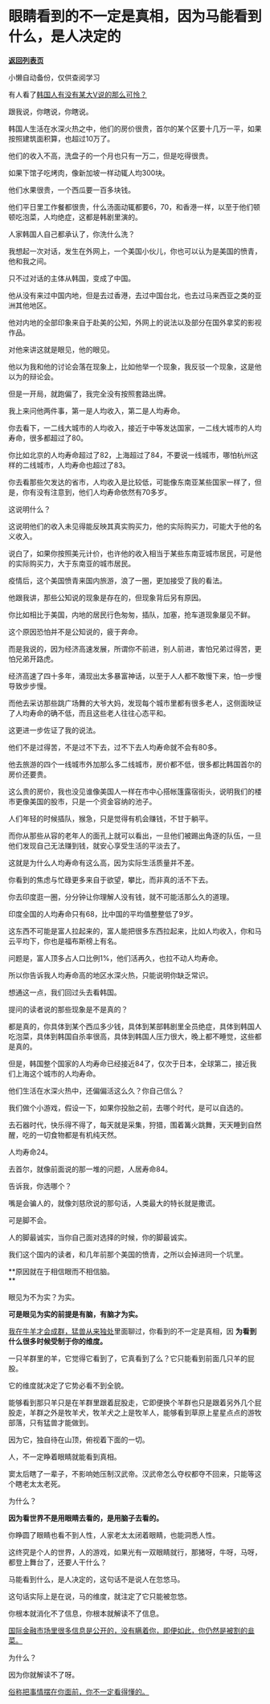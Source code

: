 # 眼睛看到的不一定是真相，因为马能看到什么，是人决定的

[**返回列表页**](/gzh/记忆承载3)

小懒自动备份，仅供查阅学习

有人看了[韩国人有没有某大V说的那么可怜？](http://mp.weixin.qq.com/s?__biz=MzU0MjYwNDU2Mw==&mid=2247511922&idx=1&sn=c8b94891922241c2af0a91d3f3ba2ed8&chksm=fb1ac30ecc6d4a189a45076a7ec7e4c87231347496801ae59ec8e27ff6e187157c4ded115c00&scene=21#wechat_redirect)

跟我说，你瞎说，你瞎说。  

韩国人生活在水深火热之中，他们的房价很贵，首尔的某个区要十几万一平，如果按照建筑面积算，也超过10万了。  

他们的收入不高，洗盘子的一个月也只有一万二，但是吃得很贵。  

如果下馆子吃烤肉，像新加坡一样动辄人均300块。

他们水果很贵，一个西瓜要一百多块钱。  

他们平日里工作餐都很贵，什么汤面动辄都要6，70，和香港一样，以至于他们顿顿吃泡菜，人均绝症，这都是韩剧里演的。

人家韩国人自己都承认了，你洗什么洗？

我想起一次对话，发生在外网上，一个美国小伙儿，你也可以认为是美国的愤青，他和我之间。  

只不过对话的主体从韩国，变成了中国。

他从没有来过中国内地，但是去过香港，去过中国台北，也去过马来西亚之类的亚洲其他地区。

他对内地的全部印象来自于赴美的公知，外网上的说法以及部分在国外拿奖的影视作品。  

对他来讲这就是眼见，他的眼见。

他以为我和他的讨论会落在现象上，比如他举一个现象，我反驳一个现象，这是他以为的辩论会。

但是一开局，就跑偏了，我完全没有按照套路出牌。

我上来问他两件事，第一是人均收入，第二是人均寿命。

你去看下，一二线大城市的人均收入，接近于中等发达国家，一二线大城市的人均寿命，很多都超过了80。  

你比如北京的人均寿命超过了82，上海超过了84，不要说一线城市，哪怕杭州这样的二线城市，人均寿命也超过了83。

你去看那些欠发达的省市，人均收入是比较低，可能像东南亚某些国家一样了，但是，你有没有注意到，他们人均寿命依然有70多岁。  

这说明什么？  

这说明他们的收入未见得能反映其真实购买力，他的实际购买力，可能大于他的名义收入。  

说白了，如果你按照美元计价，也许他的收入相当于某些东南亚城市居民，可是他的实际购买力，大于东南亚的城市居民。

疫情后，这个美国愤青来国内旅游，浪了一圈，更加接受了我的看法。  

他跟我讲，那些公知说的现象是存在的，但现象背后另有原因。  

你比如相比于美国，内地的居民行色匆匆，插队，加塞，抢车道现象屡见不鲜。  

这个原因恐怕并不是公知说的，疲于奔命。  

而是我说的，因为经济高速发展，所谓你不前进，别人前进，害怕兄弟过得苦，更怕兄弟开路虎。

经济高速了四十多年，涌现出太多暴富神话，以至于人人都不敢慢下来，怕一步慢导致步步慢。

而他去采访那些跳广场舞的大爷大妈，发现每个城市里都有很多老人，这侧面映证了人均寿命的确不低，而且这些老人往往心态平和。  

这更进一步佐证了我的说法。  

他们不是过得苦，不是过不下去，过不下去人均寿命就不会有80多。

他去旅游的四个一线城市外加那么多二线城市，房价都不低，很多都比韩国首尔的房价还要贵。  

这么贵的房价，我也没见谁像美国人一样在市中心搭帐篷露宿街头，说明我们的楼市更像美国的股市，只是一个资金容纳的池子。  

人们年轻的时候插队，猴急，只是觉得有机会赚钱，不甘于躺平。  

而你从那些从容的老年人的面孔上就可以看出，一旦他们被踢出角逐的队伍，一旦他们发现自己无法赚到钱，就安心享受生活的平淡去了。  

这就是为什么人均寿命有这么高，因为实际生活质量并不差。

你看到的焦虑与忙碌更多来自于欲望，攀比，而非真的活不下去。  

你去印度逛一圈，分分钟让你理解人没有钱，就不可能活那么久的道理。  

印度全国的人均寿命只有68，比中国的平均值整整低了9岁。

这东西不可能是富人拉起来的，富人能把很多东西拉起来，比如人均收入，你和马云平均下，你也是福布斯榜上有名。  

问题是，富人顶多占人口比例1%，他们活再久，也拉不动人均寿命。  

所以你告诉我人均寿命高的地区水深火热，只能说明你缺乏常识。  

想通这一点，我们回过头去看韩国。  

提问的读者说的那些现象是不是真的？  

都是真的，你具体到某个西瓜多少钱，具体到某部韩剧里全员绝症，具体到韩国人吃泡菜，具体到韩国自杀率很高，具体到韩国人压力很大，晚上都不睡觉，这些都是真的。

但是，韩国整个国家的人均寿命已经接近84了，仅次于日本，全球第二，接近我们上海这个城市的人均寿命。  

他们生活在水深火热中，还偏偏活这么久？你自己信么？  

我们做个小游戏，假设一下，如果你投胎之前，去哪个时代，是可以自选的。  

去石器时代，快乐得不得了，每天就是采集，狩猎，围着篝火跳舞，天天睡到自然醒，吃的一切食物都是有机纯天然。

人均寿命24。  

去首尔，就像前面说的那一堆的问题，人居寿命84。  

告诉我，你选哪个？

嘴是会骗人的，就像刘慈欣说的那句话，人类最大的特长就是撒谎。

可是脚不会。

人的脚最诚实，当你自己面对选择的时候，你的脚最诚实。  

我们这个国内的读者，和几年前那个美国的愤青，之所以会掉进同一个坑里。

 **原因就在于相信眼而不相信脑。  
**

眼见为不为实？为实。  

 **可是眼见为实的前提是有脑，有脑才为实。**

[我在牛羊才会成群，猛兽从来独处](http://mp.weixin.qq.com/s?__biz=MzU0MjYwNDU2Mw==&mid=2247511987&idx=2&sn=2b30ef27badec70f0af23b3caebf3c17&chksm=fb1ac3cfcc6d4ad9f22d3ec60e903b79beab14a83b9804f50118abf7f1ece5a51c5a3f5d8577&scene=21#wechat_redirect)里面聊过，你看到的不一定是真相，因
**为看到什么很多时候受制于你的维度。**

一只羊群里的羊，它觉得它看到了，它真看到了么？它只能看到前面几只羊的屁股。

它的维度就决定了它势必看不到全貌。  

能够看到那只羊只是在羊群里跟着屁股走，它即便换个羊群也只是跟着另外几个屁股走，羊群之外是牧羊犬，牧羊犬之上是牧羊人，能够看到草原上星星点点的游牧部落，只有猛兽才能做到。  

因为它，独自待在山顶，俯视着下面的一切。

人，不一定睁着眼睛就能看到真相。  

窦太后瞎了一辈子，不影响她压制汉武帝。汉武帝怎么夺权都夺不回来，只能等这个瞎老太太老死。

为什么？  

 **因为看世界不是用眼睛去看的，是用脑子去看的。**

你睁圆了眼睛也看不到人性，人家老太太闭着眼睛，也能洞悉人性。  

这终究是个人的世界，人的游戏，如果光有一双眼睛就行，那猪呀，牛呀，马呀，都登上舞台了，还要人干什么？

马能看到什么，是人决定的，这句话不是说人在忽悠马。  

这句话实际上是在说，马的维度，就注定了它只能被忽悠。  

你根本就消化不了信息，你根本就解读不了信息。  

[国际金融市场里很多信息是公开的，没有瞒着你，即便如此，你仍然是被割的韭菜。](http://mp.weixin.qq.com/s?__biz=Mzg4MTg2MzU3Mg==&mid=2247484193&idx=1&sn=e76e2b96be37489a0854568ac84dd5e0&chksm=cf5e3ddaf829b4cc7a28ef0fc52fe8b2f77b6c202918c7011445946a4cbf654a138ab048b1f4&scene=21#wechat_redirect)

为什么？

因为你就解读不了呀。  

[俗称把事情摆在你面前，你不一定看得懂的。](http://mp.weixin.qq.com/s?__biz=Mzg4MTg2MzU3Mg==&mid=2247484193&idx=1&sn=e76e2b96be37489a0854568ac84dd5e0&chksm=cf5e3ddaf829b4cc7a28ef0fc52fe8b2f77b6c202918c7011445946a4cbf654a138ab048b1f4&scene=21#wechat_redirect)

